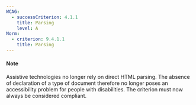 ```yaml
---
WCAG:
  - successCriterion: 4.1.1
    title: Parsing
    level: A
Norm:
  - criterion: 9.4.1.1
    title: Parsing
---
```


#### Note

Assistive technologies no longer rely on direct HTML parsing. The absence of declaration of a type of document therefore no longer poses an accessibility problem for people with disabilities.
The criterion must now always be considered compliant.